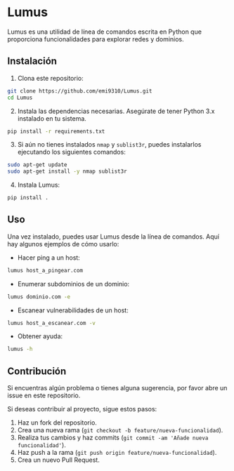 # Lumus

Lumus es una utilidad de línea de comandos escrita en Python que proporciona funcionalidades para explorar redes y dominios.

## Instalación

1. Clona este repositorio:

```bash
git clone https://github.com/emi9310/Lumus.git
cd Lumus
```

2. Instala las dependencias necesarias. Asegúrate de tener Python 3.x instalado en tu sistema.

```bash
pip install -r requirements.txt
```

3. Si aún no tienes instalados `nmap` y `sublist3r`, puedes instalarlos ejecutando los siguientes comandos:

```bash
sudo apt-get update
sudo apt-get install -y nmap sublist3r
```

4. Instala Lumus:

```bash
pip install .
```

## Uso

Una vez instalado, puedes usar Lumus desde la línea de comandos. Aquí hay algunos ejemplos de cómo usarlo:

- Hacer ping a un host:

```bash
lumus host_a_pingear.com
```

- Enumerar subdominios de un dominio:

```bash
lumus dominio.com -e
```

- Escanear vulnerabilidades de un host:

```bash
lumus host_a_escanear.com -v
```

- Obtener ayuda:

```bash
lumus -h
```

## Contribución

Si encuentras algún problema o tienes alguna sugerencia, por favor abre un issue en este repositorio.

Si deseas contribuir al proyecto, sigue estos pasos:

1. Haz un fork del repositorio.
2. Crea una nueva rama (`git checkout -b feature/nueva-funcionalidad`).
3. Realiza tus cambios y haz commits (`git commit -am 'Añade nueva funcionalidad'`).
4. Haz push a la rama (`git push origin feature/nueva-funcionalidad`).
5. Crea un nuevo Pull Request.

